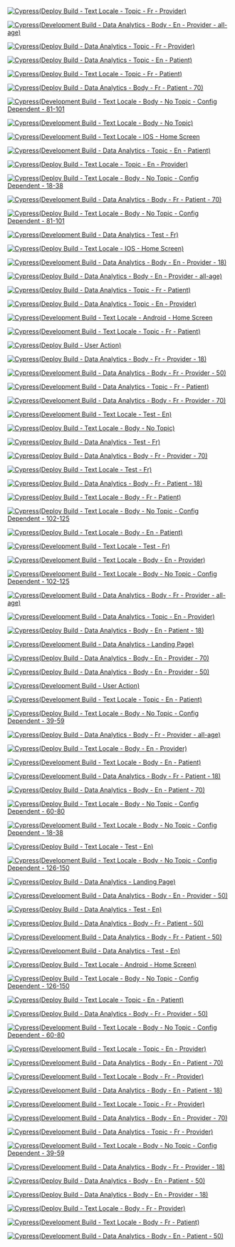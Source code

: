 [![Cypress(Deploy Build - Text Locale - Topic - Fr - Provider)](https://github.com/uoForms/App-CANBeWell/actions/workflows/ci-deploy-cy-test-text-locale-topic-fr-provider.yml/badge.svg)](https://github.com/uoForms/App-CANBeWell/actions/workflows/ci-deploy-cy-test-text-locale-topic-fr-provider.yml)

[![Cypress(Development Build - Data Analytics - Body - En - Provider - all-age)](https://github.com/uoForms/App-CANBeWell/actions/workflows/ci-build-cy-test-data-analytics-body-en-provider-all-age.yml/badge.svg)](https://github.com/uoForms/App-CANBeWell/actions/workflows/ci-build-cy-test-data-analytics-body-en-provider-all-age.yml)

[![Cypress(Deploy Build - Data Analytics - Topic - Fr - Provider)](https://github.com/uoForms/App-CANBeWell/actions/workflows/ci-deploy-cy-test-data-analytics-topic-fr-provider.yml/badge.svg)](https://github.com/uoForms/App-CANBeWell/actions/workflows/ci-deploy-cy-test-data-analytics-topic-fr-provider.yml)

[![Cypress(Deploy Build - Data Analytics - Topic - En - Patient)](https://github.com/uoForms/App-CANBeWell/actions/workflows/ci-deploy-cy-test-data-analytics-topic-en-patient.yml/badge.svg)](https://github.com/uoForms/App-CANBeWell/actions/workflows/ci-deploy-cy-test-data-analytics-topic-en-patient.yml)

[![Cypress(Deploy Build - Text Locale - Topic - Fr - Patient)](https://github.com/uoForms/App-CANBeWell/actions/workflows/ci-deploy-cy-test-text-locale-topic-fr-patient.yml/badge.svg)](https://github.com/uoForms/App-CANBeWell/actions/workflows/ci-deploy-cy-test-text-locale-topic-fr-patient.yml)

[![Cypress(Deploy Build - Data Analytics - Body - Fr - Patient - 70)](https://github.com/uoForms/App-CANBeWell/actions/workflows/ci-deploy-cy-test-data-analytics-body-fr-patient-70.yml/badge.svg)](https://github.com/uoForms/App-CANBeWell/actions/workflows/ci-deploy-cy-test-data-analytics-body-fr-patient-70.yml)

[![Cypress(Development Build - Text Locale - Body - No Topic - Config Dependent - 81-101](https://github.com/uoForms/App-CANBeWell/actions/workflows/ci-build-cy-test-text-locale-body-no-topic-config-dependent-81-101.yml/badge.svg)](https://github.com/uoForms/App-CANBeWell/actions/workflows/ci-build-cy-test-text-locale-body-no-topic-config-dependent-81-101.yml)

[![Cypress(Development Build - Text Locale - Body - No Topic)](https://github.com/uoForms/App-CANBeWell/actions/workflows/ci-build-cy-test-text-locale-body-no-topic.yml/badge.svg)](https://github.com/uoForms/App-CANBeWell/actions/workflows/ci-build-cy-test-text-locale-body-no-topic.yml)

[![Cypress(Development Build - Text Locale - IOS - Home Screen](https://github.com/uoForms/App-CANBeWell/actions/workflows/ci-build-cy-test-text-locale-ios.yml/badge.svg)](https://github.com/uoForms/App-CANBeWell/actions/workflows/ci-build-cy-test-text-locale-ios.yml)

[![Cypress(Development Build - Data Analytics - Topic - En - Patient)](https://github.com/uoForms/App-CANBeWell/actions/workflows/ci-build-cy-test-data-analytics-topic-en-patient.yml/badge.svg)](https://github.com/uoForms/App-CANBeWell/actions/workflows/ci-build-cy-test-data-analytics-topic-en-patient.yml)

[![Cypress(Deploy Build - Text Locale - Topic - En - Provider)](https://github.com/uoForms/App-CANBeWell/actions/workflows/ci-deploy-cy-test-text-locale-topic-en-provider.yml/badge.svg)](https://github.com/uoForms/App-CANBeWell/actions/workflows/ci-deploy-cy-test-text-locale-topic-en-provider.yml)

[![Cypress(Deploy Build - Text Locale - Body - No Topic - Config Dependent - 18-38](https://github.com/uoForms/App-CANBeWell/actions/workflows/ci-deploy-cy-test-text-locale-body-no-topic-config-dependent-18-38.yml/badge.svg)](https://github.com/uoForms/App-CANBeWell/actions/workflows/ci-deploy-cy-test-text-locale-body-no-topic-config-dependent-18-38.yml)

[![Cypress(Development Build - Data Analytics - Body - Fr - Patient - 70)](https://github.com/uoForms/App-CANBeWell/actions/workflows/ci-build-cy-test-data-analytics-body-fr-patient-70.yml/badge.svg)](https://github.com/uoForms/App-CANBeWell/actions/workflows/ci-build-cy-test-data-analytics-body-fr-patient-70.yml)

[![Cypress(Deploy Build - Text Locale - Body - No Topic - Config Dependent - 81-101](https://github.com/uoForms/App-CANBeWell/actions/workflows/ci-deploy-cy-test-text-locale-body-no-topic-config-dependent-81-101.yml/badge.svg)](https://github.com/uoForms/App-CANBeWell/actions/workflows/ci-deploy-cy-test-text-locale-body-no-topic-config-dependent-81-101.yml)

[![Cypress(Development Build - Data Analytics - Test - Fr)](https://github.com/uoForms/App-CANBeWell/actions/workflows/ci-build-cy-test-data-analytics-test-fr.yml/badge.svg)](https://github.com/uoForms/App-CANBeWell/actions/workflows/ci-build-cy-test-data-analytics-test-fr.yml)

[![Cypress(Deploy Build - Text Locale - IOS - Home Screen)](https://github.com/uoForms/App-CANBeWell/actions/workflows/ci-deploy-cy-test-text-locale-ios.yml/badge.svg)](https://github.com/uoForms/App-CANBeWell/actions/workflows/ci-deploy-cy-test-text-locale-ios.yml)

[![Cypress(Development Build - Data Analytics - Body - En - Provider - 18)](https://github.com/uoForms/App-CANBeWell/actions/workflows/ci-build-cy-test-data-analytics-body-en-provider-18.yml/badge.svg)](https://github.com/uoForms/App-CANBeWell/actions/workflows/ci-build-cy-test-data-analytics-body-en-provider-18.yml)

[![Cypress(Deploy Build - Data Analytics - Body - En - Provider - all-age)](https://github.com/uoForms/App-CANBeWell/actions/workflows/ci-deploy-cy-test-data-analytics-body-en-provider-all-age.yml/badge.svg)](https://github.com/uoForms/App-CANBeWell/actions/workflows/ci-deploy-cy-test-data-analytics-body-en-provider-all-age.yml)

[![Cypress(Deploy Build - Data Analytics - Topic - Fr - Patient)](https://github.com/uoForms/App-CANBeWell/actions/workflows/ci-deploy-cy-test-data-analytics-topic-fr-patient.yml/badge.svg)](https://github.com/uoForms/App-CANBeWell/actions/workflows/ci-deploy-cy-test-data-analytics-topic-fr-patient.yml)

[![Cypress(Deploy Build - Data Analytics - Topic - En - Provider)](https://github.com/uoForms/App-CANBeWell/actions/workflows/ci-deploy-cy-test-data-analytics-topic-en-provider.yml/badge.svg)](https://github.com/uoForms/App-CANBeWell/actions/workflows/ci-deploy-cy-test-data-analytics-topic-en-provider.yml)

[![Cypress(Development Build - Text Locale - Android - Home Screen](https://github.com/uoForms/App-CANBeWell/actions/workflows/ci-build-cy-test-text-locale-android.yml/badge.svg)](https://github.com/uoForms/App-CANBeWell/actions/workflows/ci-build-cy-test-text-locale-android.yml)

[![Cypress(Development Build - Text Locale - Topic - Fr - Patient)](https://github.com/uoForms/App-CANBeWell/actions/workflows/ci-build-cy-test-text-locale-topic-fr-patient.yml/badge.svg)](https://github.com/uoForms/App-CANBeWell/actions/workflows/ci-build-cy-test-text-locale-topic-fr-patient.yml)

[![Cypress(Deploy Build - User Action)](https://github.com/uoForms/App-CANBeWell/actions/workflows/ci-deploy-cy-test-user-action.yml/badge.svg)](https://github.com/uoForms/App-CANBeWell/actions/workflows/ci-deploy-cy-test-user-action.yml)

[![Cypress(Deploy Build - Data Analytics - Body - Fr - Provider - 18)](https://github.com/uoForms/App-CANBeWell/actions/workflows/ci-deploy-cy-test-data-analytics-body-fr-provider-18.yml/badge.svg)](https://github.com/uoForms/App-CANBeWell/actions/workflows/ci-deploy-cy-test-data-analytics-body-fr-provider-18.yml)

[![Cypress(Development Build - Data Analytics - Body - Fr - Provider - 50)](https://github.com/uoForms/App-CANBeWell/actions/workflows/ci-build-cy-test-data-analytics-body-fr-provider-50.yml/badge.svg)](https://github.com/uoForms/App-CANBeWell/actions/workflows/ci-build-cy-test-data-analytics-body-fr-provider-50.yml)

[![Cypress(Development Build - Data Analytics - Topic - Fr - Patient)](https://github.com/uoForms/App-CANBeWell/actions/workflows/ci-build-cy-test-data-analytics-topic-fr-patient.yml/badge.svg)](https://github.com/uoForms/App-CANBeWell/actions/workflows/ci-build-cy-test-data-analytics-topic-fr-patient.yml)

[![Cypress(Development Build - Data Analytics - Body - Fr - Provider - 70)](https://github.com/uoForms/App-CANBeWell/actions/workflows/ci-build-cy-test-data-analytics-body-fr-provider-70.yml/badge.svg)](https://github.com/uoForms/App-CANBeWell/actions/workflows/ci-build-cy-test-data-analytics-body-fr-provider-70.yml)

[![Cypress(Development Build - Text Locale - Test - En)](https://github.com/uoForms/App-CANBeWell/actions/workflows/ci-build-cy-test-text-locale-test-en.yml/badge.svg)](https://github.com/uoForms/App-CANBeWell/actions/workflows/ci-build-cy-test-text-locale-test-en.yml)

[![Cypress(Deploy Build - Text Locale - Body - No Topic)](https://github.com/uoForms/App-CANBeWell/actions/workflows/ci-deploy-cy-test-text-locale-body-no-topic.yml/badge.svg)](https://github.com/uoForms/App-CANBeWell/actions/workflows/ci-deploy-cy-test-text-locale-body-no-topic.yml)

[![Cypress(Deploy Build - Data Analytics - Test - Fr)](https://github.com/uoForms/App-CANBeWell/actions/workflows/ci-deploy-cy-test-data-analytics-test-fr.yml/badge.svg)](https://github.com/uoForms/App-CANBeWell/actions/workflows/ci-deploy-cy-test-data-analytics-test-fr.yml)

[![Cypress(Deploy Build - Data Analytics - Body - Fr - Provider - 70)](https://github.com/uoForms/App-CANBeWell/actions/workflows/ci-deploy-cy-test-data-analytics-body-fr-provider-70.yml/badge.svg)](https://github.com/uoForms/App-CANBeWell/actions/workflows/ci-deploy-cy-test-data-analytics-body-fr-provider-70.yml)

[![Cypress(Deploy Build - Text Locale - Test - Fr)](https://github.com/uoForms/App-CANBeWell/actions/workflows/ci-deploy-cy-test-text-locale-test-fr.yml/badge.svg)](https://github.com/uoForms/App-CANBeWell/actions/workflows/ci-deploy-cy-test-text-locale-test-fr.yml)

[![Cypress(Deploy Build - Data Analytics - Body - Fr - Patient - 18)](https://github.com/uoForms/App-CANBeWell/actions/workflows/ci-deploy-cy-test-data-analytics-body-fr-patient-18.yml/badge.svg)](https://github.com/uoForms/App-CANBeWell/actions/workflows/ci-deploy-cy-test-data-analytics-body-fr-patient-18.yml)

[![Cypress(Deploy Build - Text Locale - Body - Fr - Patient)](https://github.com/uoForms/App-CANBeWell/actions/workflows/ci-deploy-cy-test-text-locale-body-fr-patient.yml/badge.svg)](https://github.com/uoForms/App-CANBeWell/actions/workflows/ci-deploy-cy-test-text-locale-body-fr-patient.yml)

[![Cypress(Deploy Build - Text Locale - Body - No Topic - Config Dependent - 102-125](https://github.com/uoForms/App-CANBeWell/actions/workflows/ci-deploy-cy-test-text-locale-body-no-topic-config-dependent-102-125.yml/badge.svg)](https://github.com/uoForms/App-CANBeWell/actions/workflows/ci-deploy-cy-test-text-locale-body-no-topic-config-dependent-102-125.yml)

[![Cypress(Deploy Build - Text Locale - Body - En - Patient)](https://github.com/uoForms/App-CANBeWell/actions/workflows/ci-deploy-cy-test-text-locale-body-en-patient.yml/badge.svg)](https://github.com/uoForms/App-CANBeWell/actions/workflows/ci-deploy-cy-test-text-locale-body-en-patient.yml)

[![Cypress(Development Build - Text Locale - Test - Fr)](https://github.com/uoForms/App-CANBeWell/actions/workflows/ci-build-cy-test-text-locale-test-fr.yml/badge.svg)](https://github.com/uoForms/App-CANBeWell/actions/workflows/ci-build-cy-test-text-locale-test-fr.yml)

[![Cypress(Development Build - Text Locale - Body - En - Provider)](https://github.com/uoForms/App-CANBeWell/actions/workflows/ci-build-cy-test-text-locale-body-en-provider.yml/badge.svg)](https://github.com/uoForms/App-CANBeWell/actions/workflows/ci-build-cy-test-text-locale-body-en-provider.yml)

[![Cypress(Development Build - Text Locale - Body - No Topic - Config Dependent - 102-125](https://github.com/uoForms/App-CANBeWell/actions/workflows/ci-build-cy-test-text-locale-body-no-topic-config-dependent-102-125.yml/badge.svg)](https://github.com/uoForms/App-CANBeWell/actions/workflows/ci-build-cy-test-text-locale-body-no-topic-config-dependent-102-125.yml)

[![Cypress(Development Build - Data Analytics - Body - Fr - Provider - all-age)](https://github.com/uoForms/App-CANBeWell/actions/workflows/ci-build-cy-test-data-analytics-body-fr-provider-all-age.yml/badge.svg)](https://github.com/uoForms/App-CANBeWell/actions/workflows/ci-build-cy-test-data-analytics-body-fr-provider-all-age.yml)

[![Cypress(Development Build - Data Analytics - Topic - En - Provider)](https://github.com/uoForms/App-CANBeWell/actions/workflows/ci-build-cy-test-data-analytics-topic-en-provider.yml/badge.svg)](https://github.com/uoForms/App-CANBeWell/actions/workflows/ci-build-cy-test-data-analytics-topic-en-provider.yml)

[![Cypress(Deploy Build - Data Analytics - Body - En - Patient - 18)](https://github.com/uoForms/App-CANBeWell/actions/workflows/ci-deploy-cy-test-data-analytics-body-en-patient-18.yml/badge.svg)](https://github.com/uoForms/App-CANBeWell/actions/workflows/ci-deploy-cy-test-data-analytics-body-en-patient-18.yml)

[![Cypress(Development Build - Data Analytics - Landing Page)](https://github.com/uoForms/App-CANBeWell/actions/workflows/ci-build-cy-test-data-analytics-landing-page.yml/badge.svg)](https://github.com/uoForms/App-CANBeWell/actions/workflows/ci-build-cy-test-data-analytics-landing-page.yml)

[![Cypress(Deploy Build - Data Analytics - Body - En - Provider - 70)](https://github.com/uoForms/App-CANBeWell/actions/workflows/ci-deploy-cy-test-data-analytics-body-en-provider-70.yml/badge.svg)](https://github.com/uoForms/App-CANBeWell/actions/workflows/ci-deploy-cy-test-data-analytics-body-en-provider-70.yml)

[![Cypress(Deploy Build - Data Analytics - Body - En - Provider - 50)](https://github.com/uoForms/App-CANBeWell/actions/workflows/ci-deploy-cy-test-data-analytics-body-en-provider-50.yml/badge.svg)](https://github.com/uoForms/App-CANBeWell/actions/workflows/ci-deploy-cy-test-data-analytics-body-en-provider-50.yml)

[![Cypress(Development Build - User Action)](https://github.com/uoForms/App-CANBeWell/actions/workflows/ci-build-cy-test-user-action.yml/badge.svg)](https://github.com/uoForms/App-CANBeWell/actions/workflows/ci-build-cy-test-user-action.yml)

[![Cypress(Development Build - Text Locale - Topic - En - Patient)](https://github.com/uoForms/App-CANBeWell/actions/workflows/ci-build-cy-test-text-locale-topic-en-patient.yml/badge.svg)](https://github.com/uoForms/App-CANBeWell/actions/workflows/ci-build-cy-test-text-locale-topic-en-patient.yml)

[![Cypress(Deploy Build - Text Locale - Body - No Topic - Config Dependent - 39-59](https://github.com/uoForms/App-CANBeWell/actions/workflows/ci-deploy-cy-test-text-locale-body-no-topic-config-dependent-39-59.yml/badge.svg)](https://github.com/uoForms/App-CANBeWell/actions/workflows/ci-deploy-cy-test-text-locale-body-no-topic-config-dependent-39-59.yml)

[![Cypress(Deploy Build - Data Analytics - Body - Fr - Provider - all-age)](https://github.com/uoForms/App-CANBeWell/actions/workflows/ci-deploy-cy-test-data-analytics-body-fr-provider-all-age.yml/badge.svg)](https://github.com/uoForms/App-CANBeWell/actions/workflows/ci-deploy-cy-test-data-analytics-body-fr-provider-all-age.yml)

[![Cypress(Deploy Build - Text Locale - Body - En - Provider)](https://github.com/uoForms/App-CANBeWell/actions/workflows/ci-deploy-cy-test-text-locale-body-en-provider.yml/badge.svg)](https://github.com/uoForms/App-CANBeWell/actions/workflows/ci-deploy-cy-test-text-locale-body-en-provider.yml)

[![Cypress(Development Build - Text Locale - Body - En - Patient)](https://github.com/uoForms/App-CANBeWell/actions/workflows/ci-build-cy-test-text-locale-body-en-patient.yml/badge.svg)](https://github.com/uoForms/App-CANBeWell/actions/workflows/ci-build-cy-test-text-locale-body-en-patient.yml)

[![Cypress(Development Build - Data Analytics - Body - Fr - Patient - 18)](https://github.com/uoForms/App-CANBeWell/actions/workflows/ci-build-cy-test-data-analytics-body-fr-patient-18.yml/badge.svg)](https://github.com/uoForms/App-CANBeWell/actions/workflows/ci-build-cy-test-data-analytics-body-fr-patient-18.yml)

[![Cypress(Deploy Build - Data Analytics - Body - En - Patient - 70)](https://github.com/uoForms/App-CANBeWell/actions/workflows/ci-deploy-cy-test-data-analytics-body-en-patient-70.yml/badge.svg)](https://github.com/uoForms/App-CANBeWell/actions/workflows/ci-deploy-cy-test-data-analytics-body-en-patient-70.yml)

[![Cypress(Deploy Build - Text Locale - Body - No Topic - Config Dependent - 60-80](https://github.com/uoForms/App-CANBeWell/actions/workflows/ci-deploy-cy-test-text-locale-body-no-topic-config-dependent-60-80.yml/badge.svg)](https://github.com/uoForms/App-CANBeWell/actions/workflows/ci-deploy-cy-test-text-locale-body-no-topic-config-dependent-60-80.yml)

[![Cypress(Development Build - Text Locale - Body - No Topic - Config Dependent - 18-38](https://github.com/uoForms/App-CANBeWell/actions/workflows/ci-build-cy-test-text-locale-body-no-topic-config-dependent-18-38.yml/badge.svg)](https://github.com/uoForms/App-CANBeWell/actions/workflows/ci-build-cy-test-text-locale-body-no-topic-config-dependent-18-38.yml)

[![Cypress(Deploy Build - Text Locale - Test - En)](https://github.com/uoForms/App-CANBeWell/actions/workflows/ci-deploy-cy-test-text-locale-test-en.yml/badge.svg)](https://github.com/uoForms/App-CANBeWell/actions/workflows/ci-deploy-cy-test-text-locale-test-en.yml)

[![Cypress(Development Build - Text Locale - Body - No Topic - Config Dependent - 126-150](https://github.com/uoForms/App-CANBeWell/actions/workflows/ci-build-cy-test-text-locale-body-no-topic-config-dependent-126-150.yml/badge.svg)](https://github.com/uoForms/App-CANBeWell/actions/workflows/ci-build-cy-test-text-locale-body-no-topic-config-dependent-126-150.yml)

[![Cypress(Deploy Build - Data Analytics - Landing Page)](https://github.com/uoForms/App-CANBeWell/actions/workflows/ci-deploy-cy-test-data-analytics-landing-page.yml/badge.svg)](https://github.com/uoForms/App-CANBeWell/actions/workflows/ci-deploy-cy-test-data-analytics-landing-page.yml)

[![Cypress(Development Build - Data Analytics - Body - En - Provider - 50)](https://github.com/uoForms/App-CANBeWell/actions/workflows/ci-build-cy-test-data-analytics-body-en-provider-50.yml/badge.svg)](https://github.com/uoForms/App-CANBeWell/actions/workflows/ci-build-cy-test-data-analytics-body-en-provider-50.yml)

[![Cypress(Deploy Build - Data Analytics - Test - En)](https://github.com/uoForms/App-CANBeWell/actions/workflows/ci-deploy-cy-test-data-analytics-test-en.yml/badge.svg)](https://github.com/uoForms/App-CANBeWell/actions/workflows/ci-deploy-cy-test-data-analytics-test-en.yml)

[![Cypress(Deploy Build - Data Analytics - Body - Fr - Patient - 50)](https://github.com/uoForms/App-CANBeWell/actions/workflows/ci-deploy-cy-test-data-analytics-body-fr-patient-50.yml/badge.svg)](https://github.com/uoForms/App-CANBeWell/actions/workflows/ci-deploy-cy-test-data-analytics-body-fr-patient-50.yml)

[![Cypress(Development Build - Data Analytics - Body - Fr - Patient - 50)](https://github.com/uoForms/App-CANBeWell/actions/workflows/ci-build-cy-test-data-analytics-body-fr-patient-50.yml/badge.svg)](https://github.com/uoForms/App-CANBeWell/actions/workflows/ci-build-cy-test-data-analytics-body-fr-patient-50.yml)

[![Cypress(Development Build - Data Analytics - Test - En)](https://github.com/uoForms/App-CANBeWell/actions/workflows/ci-build-cy-test-data-analytics-test-en.yml/badge.svg)](https://github.com/uoForms/App-CANBeWell/actions/workflows/ci-build-cy-test-data-analytics-test-en.yml)

[![Cypress(Deploy Build - Text Locale - Android - Home Screen)](https://github.com/uoForms/App-CANBeWell/actions/workflows/ci-deploy-cy-test-text-locale-android.yml/badge.svg)](https://github.com/uoForms/App-CANBeWell/actions/workflows/ci-deploy-cy-test-text-locale-android.yml)

[![Cypress(Deploy Build - Text Locale - Body - No Topic - Config Dependent - 126-150](https://github.com/uoForms/App-CANBeWell/actions/workflows/ci-deploy-cy-test-text-locale-body-no-topic-config-dependent-126-150.yml/badge.svg)](https://github.com/uoForms/App-CANBeWell/actions/workflows/ci-deploy-cy-test-text-locale-body-no-topic-config-dependent-126-150.yml)

[![Cypress(Deploy Build - Text Locale - Topic - En - Patient)](https://github.com/uoForms/App-CANBeWell/actions/workflows/ci-deploy-cy-test-text-locale-topic-en-patient.yml/badge.svg)](https://github.com/uoForms/App-CANBeWell/actions/workflows/ci-deploy-cy-test-text-locale-topic-en-patient.yml)

[![Cypress(Deploy Build - Data Analytics - Body - Fr - Provider - 50)](https://github.com/uoForms/App-CANBeWell/actions/workflows/ci-deploy-cy-test-data-analytics-body-fr-provider-50.yml/badge.svg)](https://github.com/uoForms/App-CANBeWell/actions/workflows/ci-deploy-cy-test-data-analytics-body-fr-provider-50.yml)

[![Cypress(Development Build - Text Locale - Body - No Topic - Config Dependent - 60-80](https://github.com/uoForms/App-CANBeWell/actions/workflows/ci-build-cy-test-text-locale-body-no-topic-config-dependent-60-80.yml/badge.svg)](https://github.com/uoForms/App-CANBeWell/actions/workflows/ci-build-cy-test-text-locale-body-no-topic-config-dependent-60-80.yml)

[![Cypress(Development Build - Text Locale - Topic - En - Provider)](https://github.com/uoForms/App-CANBeWell/actions/workflows/ci-build-cy-test-text-locale-topic-en-provider.yml/badge.svg)](https://github.com/uoForms/App-CANBeWell/actions/workflows/ci-build-cy-test-text-locale-topic-en-provider.yml)

[![Cypress(Development Build - Data Analytics - Body - En - Patient - 70)](https://github.com/uoForms/App-CANBeWell/actions/workflows/ci-build-cy-test-data-analytics-body-en-patient-70.yml/badge.svg)](https://github.com/uoForms/App-CANBeWell/actions/workflows/ci-build-cy-test-data-analytics-body-en-patient-70.yml)

[![Cypress(Development Build - Text Locale - Body - Fr - Provider)](https://github.com/uoForms/App-CANBeWell/actions/workflows/ci-build-cy-test-text-locale-body-fr-provider.yml/badge.svg)](https://github.com/uoForms/App-CANBeWell/actions/workflows/ci-build-cy-test-text-locale-body-fr-provider.yml)

[![Cypress(Development Build - Data Analytics - Body - En - Patient - 18)](https://github.com/uoForms/App-CANBeWell/actions/workflows/ci-build-cy-test-data-analytics-body-en-patient-18.yml/badge.svg)](https://github.com/uoForms/App-CANBeWell/actions/workflows/ci-build-cy-test-data-analytics-body-en-patient-18.yml)

[![Cypress(Development Build - Text Locale - Topic - Fr - Provider)](https://github.com/uoForms/App-CANBeWell/actions/workflows/ci-build-cy-test-text-locale-topic-fr-provider.yml/badge.svg)](https://github.com/uoForms/App-CANBeWell/actions/workflows/ci-build-cy-test-text-locale-topic-fr-provider.yml)

[![Cypress(Development Build - Data Analytics - Body - En - Provider - 70)](https://github.com/uoForms/App-CANBeWell/actions/workflows/ci-build-cy-test-data-analytics-body-en-provider-70.yml/badge.svg)](https://github.com/uoForms/App-CANBeWell/actions/workflows/ci-build-cy-test-data-analytics-body-en-provider-70.yml)

[![Cypress(Development Build - Data Analytics - Topic - Fr - Provider)](https://github.com/uoForms/App-CANBeWell/actions/workflows/ci-build-cy-test-data-analytics-topic-fr-provider.yml/badge.svg)](https://github.com/uoForms/App-CANBeWell/actions/workflows/ci-build-cy-test-data-analytics-topic-fr-provider.yml)

[![Cypress(Development Build - Text Locale - Body - No Topic - Config Dependent - 39-59](https://github.com/uoForms/App-CANBeWell/actions/workflows/ci-build-cy-test-text-locale-body-no-topic-config-dependent-39-59.yml/badge.svg)](https://github.com/uoForms/App-CANBeWell/actions/workflows/ci-build-cy-test-text-locale-body-no-topic-config-dependent-39-59.yml)

[![Cypress(Development Build - Data Analytics - Body - Fr - Provider - 18)](https://github.com/uoForms/App-CANBeWell/actions/workflows/ci-build-cy-test-data-analytics-body-fr-provider-18.yml/badge.svg)](https://github.com/uoForms/App-CANBeWell/actions/workflows/ci-build-cy-test-data-analytics-body-fr-provider-18.yml)

[![Cypress(Deploy Build - Data Analytics - Body - En - Patient - 50)](https://github.com/uoForms/App-CANBeWell/actions/workflows/ci-deploy-cy-test-data-analytics-body-en-patient-50.yml/badge.svg)](https://github.com/uoForms/App-CANBeWell/actions/workflows/ci-deploy-cy-test-data-analytics-body-en-patient-50.yml)

[![Cypress(Deploy Build - Data Analytics - Body - En - Provider - 18)](https://github.com/uoForms/App-CANBeWell/actions/workflows/ci-deploy-cy-test-data-analytics-body-en-provider-18.yml/badge.svg)](https://github.com/uoForms/App-CANBeWell/actions/workflows/ci-deploy-cy-test-data-analytics-body-en-provider-18.yml)

[![Cypress(Deploy Build - Text Locale - Body - Fr - Provider)](https://github.com/uoForms/App-CANBeWell/actions/workflows/ci-deploy-cy-test-text-locale-body-fr-provider.yml/badge.svg)](https://github.com/uoForms/App-CANBeWell/actions/workflows/ci-deploy-cy-test-text-locale-body-fr-provider.yml)

[![Cypress(Development Build - Text Locale - Body - Fr - Patient)](https://github.com/uoForms/App-CANBeWell/actions/workflows/ci-build-cy-test-text-locale-body-fr-patient.yml/badge.svg)](https://github.com/uoForms/App-CANBeWell/actions/workflows/ci-build-cy-test-text-locale-body-fr-patient.yml)

[![Cypress(Development Build - Data Analytics - Body - En - Patient - 50)](https://github.com/uoForms/App-CANBeWell/actions/workflows/ci-build-cy-test-data-analytics-body-en-patient-50.yml/badge.svg)](https://github.com/uoForms/App-CANBeWell/actions/workflows/ci-build-cy-test-data-analytics-body-en-patient-50.yml)

